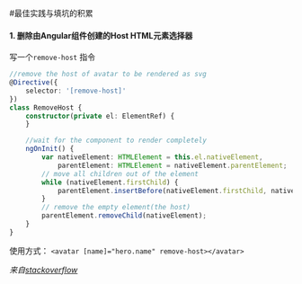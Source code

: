 #最佳实践与填坑的积累

#### 1. 删除由Angular组件创建的Host HTML元素选择器

写一个`remove-host` 指令

```typescript
//remove the host of avatar to be rendered as svg
@Directive({
    selector: '[remove-host]'
})
class RemoveHost {
    constructor(private el: ElementRef) {
    }

    //wait for the component to render completely
    ngOnInit() {
        var nativeElement: HTMLElement = this.el.nativeElement,
            parentElement: HTMLElement = nativeElement.parentElement;
        // move all children out of the element
        while (nativeElement.firstChild) {
            parentElement.insertBefore(nativeElement.firstChild, nativeElement);
        }
        // remove the empty element(the host)
        parentElement.removeChild(nativeElement);
    }
}
```

使用方式：
`<avatar [name]="hero.name" remove-host></avatar>`

*来自[stackoverflow](http://stackoverflow.com/questions/34280475/remove-the-host-html-element-selectors-created-by-angular-component)*